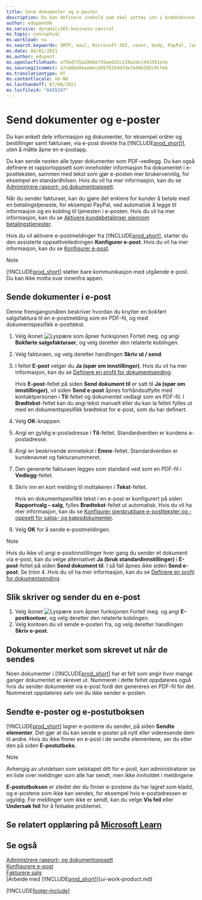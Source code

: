 ```yaml
---
title: Send dokumenter og e-poster
description: Du kan definere innhold som skal settes inn i brødteksten i en e-postmelding, for eksempel en PayPal-kobling. Du kan også legge ved dokumenter i e-postmeldinger.
author: edupont04
ms.service: dynamics365-business-central
ms.topic: conceptual
ms.workload: na
ms.search.keywords: SMTP, mail, Microsoft 365, cover, body, PayPal, layout
ms.date: 04/01/2021
ms.author: edupont
ms.openlocfilehash: af5bdf35a2868e735aed32c120a2dcc943391e3e
ms.sourcegitcommit: a7cb0be8eae6ece95f5259d7de7a48b385c9cfeb
ms.translationtype: HT
ms.contentlocale: nb-NO
ms.lasthandoff: 07/08/2021
ms.locfileid: "6435247"
---
```

# <a name="send-documents-and-emails"></a>Send dokumenter og e-poster

Du kan enkelt dele informasjon og dokumenter, for eksempel ordrer og bestillinger samt fakturaer, via e-post direkte fra [!INCLUDE[prod_short](includes/prod_short.md)]], uten å måtte åpne en e-postapp.  

Du kan sende nesten alle typer dokumenter som PDF-vedlegg. Du kan også definere et rapportoppsett som inneholder informasjon fra dokumentet i e-postteksten, sammen med tekst som gjør e-posten mer brukervennlig, for eksempel en standardhilsen. Hvis du vil ha mer informasjon, kan du se [Administrere rapport- og dokumentoppsett](ui-manage-report-layouts.md). <!--this topic does not mention how to set up a layout for email. Need to investigate.-->

Når du sender fakturaer, kan du gjøre det enklere for kunder å betale med en betalingstjeneste, for eksempel PayPal, ved automatisk å legge til informasjon og en kobling til tjenesten i e-posten. Hvis du vil ha mer informasjon, kan du se [Aktivere kundebetalinger gjennom betalingstjenester](sales-how-enable-payment-service-extensions.md).

Hvis du vil aktivere e-postmeldinger fra [!INCLUDE[prod_short](includes/prod_short.md)], starter du den assisterte oppsettveiledningen **Konfigurer e-post**. Hvis du vil ha mer informasjon, kan du se [Konfigurer e-post](admin-how-setup-email.md).

> [!NOTE]
> [!INCLUDE[prod_short](includes/prod_short.md)] støtter bare kommunikasjon med utgående e-post. Du kan ikke motta svar innenfra appen.

## <a name="to-send-documents-by-email"></a>Sende dokumenter i e-post

Denne fremgangsmåten beskriver hvordan du knytter en bokført salgsfaktura til en e-postmelding som en PDF-fil, og med dokumentspesifikk e-posttekst. <!--update this-->

1. Velg ikonet ![Lyspære som åpner funksjonen Fortell meg.](media/ui-search/search_small.png "Fortell hva du vil gjøre") og angi **Bokførte salgsfakturaer**, og velg deretter den relaterte koblingen.
2. Velg fakturaen, og velg deretter handlingen **Skriv ut / send**.
3. I feltet **E-post** velger du **Ja (spør om innstillinger)**. Hvis du vil ha mer informasjon, kan du se [Definere en profil for dokumentsending](sales-how-setup-document-send-profiles.md).
    
    Hvis **E-post**-feltet på siden **Send dokument til** er satt til **Ja (spør om innstillinger)**, vil siden **Send e-post** åpnes forhåndsutfylte med kontaktpersonen i **Til**-feltet og dokumentet vedlagt som en PDF-fil. I **Brødtekst**-feltet kan du angi tekst manuelt eller du kan la feltet fylles ut med en dokumentspesifikk brødtekst for e-post, som du har definert.

4. Velg **OK**-knappen.
5. Angi en gyldig e-postadresse i **Til**-feltet. Standardverdien er kundens e-postadresse.
6. Angi en beskrivende emnetekst i **Emne**-feltet. Standardverdien er kundenavnet og fakturanummeret.
7. Den genererte fakturaen legges som standard ved som en PDF-fil i **Vedlegg**-feltet.
8. Skriv inn en kort melding til mottakeren i **Tekst**-feltet.

    Hvis en dokumentspesifikk tekst i en e-post er konfigurert på siden **Rapportvalg – salg**, fylles **Brødtekst**-feltet ut automatisk. Hvis du vil ha mer informasjon, kan du se [Konfigurer gjenbrukbare e-posttekster og -oppsett for salgs- og kjøpsdokumenter](admin-how-setup-email.md#set-up-reusable-email-texts-and-layouts-for-sales-and-purchase-documents).
9. Velg **OK** for å sende e-postmeldingen.

> [!NOTE]  
> Hvis du ikke vil angi e-postinnstillinger hver gang du sender et dokument via e-post, kan du velge alternativet **Ja (bruk standardinnstillinger)** i **E-post**-feltet på siden **Send dokument til**. I så fall åpnes ikke siden **Send e-post**. Se trinn 4. Hvis du vil ha mer informasjon, kan du se [Definere en profil for dokumentsending](sales-how-setup-document-send-profiles.md).  

## <a name="to-compose-and-send-an-email"></a>Slik skriver og sender du en e-post

1. Velg ikonet ![Lyspære som åpner funksjonen Fortell meg.](media/ui-search/search_small.png "Fortell hva du vil gjøre") og angi **E-postkontoer**, og velg deretter den relaterte koblingen.
2. Velg kontoen du vil sende e-posten fra, og velg deretter handlingen **Skriv e-post**.

## <a name="documents-marked-as-printed-when-they-are-sent"></a>Dokumenter merket som skrevet ut når de sendes

Noen dokumenter i [!INCLUDE[prod_short](includes/prod_short.md)] har et felt som angir hvor mange ganger dokumentet er skrevet ut. Nummeret i dette feltet <!--"that field?" need a name...--> oppdateres også hvis du sender dokumentet via e-post fordi det genereres en PDF-fil for det. Nummeret oppdateres selv om du ikke sender e-posten. <!--guessing this is because emails are technically reports, so the counter bumps up whenever someone creates an email. Need to verify.-->

## <a name="sent-emails-and-your-email-outbox"></a>Sendte e-poster og e-postutboksen

[!INCLUDE[prod_short](includes/prod_short.md)] lagrer e-postene du sender, på siden **Sendte elementer**. Det gjør at du kan sende e-poster på nytt eller videresende dem til andre. Hvis du ikke finner en e-post i de sendte elementene, ser du etter den på siden **E-postutboks**. 

> [!NOTE]
> Avhengig av utvidelsen som selskapet ditt for e-post, kan administratorer se en liste over meldinger som alle har sendt, men ikke innholdet i meldingene

**E-postutboksen** er stedet der du finner e-postene du har lagret som kladd, og e-postene som ikke kan sendes, for eksempel hvis e-postadressen er ugyldig. For meldinger som ikke er sendt, kan du velge **Vis feil** eller **Undersøk feil** for å feilsøke problemet.  

## <a name="see-related-training-at-microsoft-learn"></a>Se relatert opplæring på [Microsoft Learn](/learn/modules/set-up-email/)

## <a name="see-also"></a>Se også

[Administrere rapport- og dokumentoppsett](ui-manage-report-layouts.md)  
[Konfigurere e-post](admin-how-setup-email.md)  
[Fakturere salg](sales-how-invoice-sales.md)  
[Arbeide med [!INCLUDE[prod_short](includes/prod_short.md)]](ui-work-product.md)


[!INCLUDE[footer-include](includes/footer-banner.md)]
